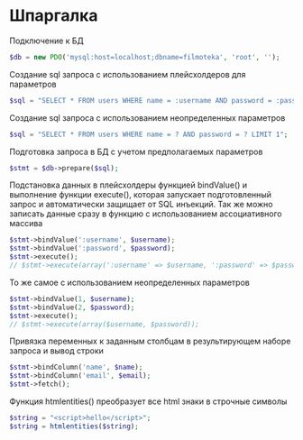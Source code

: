 # Шпаргалка
Подключение к БД
```php
$db = new PDO('mysql:host=localhost;dbname=filmoteka', 'root', '');
```

Создание sql запроса с использованием плейсхолдеров для параметров
```php
$sql = "SELECT * FROM users WHERE name = :username AND password = :password LIMIT 1";
```

Создание sql запроса с использованием неопределенных параметров 
```php
$sql = "SELECT * FROM users WHERE name = ? AND password = ? LIMIT 1";
```

Подготовка запроса в БД с учетом предполагаемых параметров
```php
$stmt = $db->prepare($sql);
```

Подстановка данных в плейсхолдеры функцией bindValue() и выполнение функции execute(), которая запускает подготовленный запрос и автоматически защищает от SQL инъекций. Так же можно записать данные сразу в функцию с использованием ассоциативного массива
```php
$stmt->bindValue(':username', $username);
$stmt->bindValue(':password', $password);
$stmt->execute();
// $stmt->execute(array(':username' => $username, ':password' => $password));
```

То же самое с использованием неопределенных параметров
```php
$stmt->bindValue(1, $username);
$stmt->bindValue(2, $password);
$stmt->execute();
// $stmt->execute(array($username, $password));
```

Привязка переменных к заданным столбцам в результирующем наборе запроса и вывод строки 
```php
$stmt->bindColumn('name', $name);
$stmt->bindColumn('email', $email);
$stmt->fetch();
```

Функция htmlentities() преобразует все html знаки в строчные символы
```php
$string = "<script>hello</script>";
$string = htmlentities($string);
```
